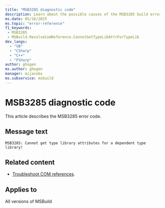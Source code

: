 ```yaml
---
title: "MSB3285 diagnostic code"
description: Learn about the possible causes of the MSB3285 build error, and get troubleshooting tips.
ms.date: 05/16/2025
ms.topic: "error-reference"
f1_keywords:
 - MSB3285
 - MSBuild.ResolveComReference.CannotGetTypeLibAttrForTypeLib
dev_langs:
  - "VB"
  - "CSharp"
  - "C++"
  - "FSharp"
author: ghogen
ms.author: ghogen
manager: mijacobs
ms.subservice: msbuild
---
```


# MSB3285 diagnostic code

<!-- :::ErrorDefinitionDescription::: -->
<!-- :::editable-content name="introDescription"::: -->
This article describes the MSB3285 error code.
<!-- :::editable-content-end::: -->

## Message text

<!-- :::editable-content name="messageText"::: -->
`MSB3285: Cannot get type library attributes for a dependent type library!`
<!-- :::editable-content-end::: -->
<!-- MSB3285: Cannot get type library attributes for a dependent type library! -->

<!-- :::editable-content name="postOutputDescription"::: -->
<!--
{StrBegin="MSB3285: "}
-->

## Related content

- [Troubleshoot COM references](../troubleshoot-com-references.md).
<!-- :::editable-content-end::: -->
<!-- :::ErrorDefinitionDescription-end::: -->

## Applies to

All versions of MSBuild
